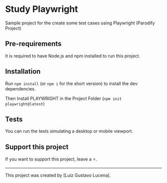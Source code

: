 # Study Playwright

Sample project for the create some test cases using Playwright (Parodify Project)

## Pre-requirements

It is required to have Node.js and npm installed to run this project.

## Installation

Run `npm install` (or `npm i` for the short version) to install the dev dependencies.

Then Install PLAYWRIGHT in the Project Folder (`npm init playwright@latest`)

## Tests

You can run the tests simulating a desktop or mobile viewport.

## Support this project

If you want to support this project, leave a ⭐.

___

This project was created by [Luiz Gustavo Lucena].
